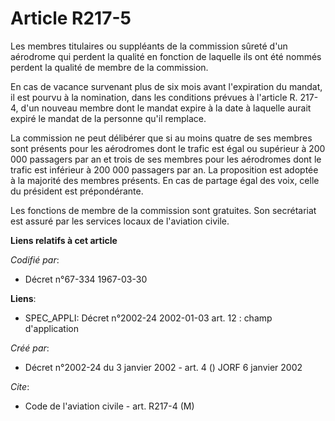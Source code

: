 # Article R217-5

Les membres titulaires ou suppléants de la commission sûreté d'un aérodrome qui perdent la qualité en fonction de laquelle
ils ont été nommés perdent la qualité de membre de la commission.

En cas de vacance survenant plus de six mois avant l'expiration du mandat, il est pourvu à la nomination, dans les conditions
prévues à l'article R. 217-4, d'un nouveau membre dont le mandat expire à la date à laquelle aurait expiré le mandat de la
personne qu'il remplace.

La commission ne peut délibérer que si au moins quatre de ses membres sont présents pour les aérodromes dont le trafic est
égal ou supérieur à 200 000 passagers par an et trois de ses membres pour les aérodromes dont le trafic est inférieur à 200
000 passagers par an. La proposition est adoptée à la majorité des membres présents. En cas de partage égal des voix, celle
du président est prépondérante.

Les fonctions de membre de la commission sont gratuites. Son secrétariat est assuré par les services locaux de l'aviation
civile.

**Liens relatifs à cet article**

_Codifié par_:

  - Décret n°67-334 1967-03-30

**Liens**:

  - SPEC_APPLI: Décret n°2002-24 2002-01-03 art. 12 : champ d'application

_Créé par_:

  - Décret n°2002-24 du 3 janvier 2002 - art. 4 () JORF 6 janvier 2002

_Cite_:

  - Code de l'aviation civile - art. R217-4 (M)
